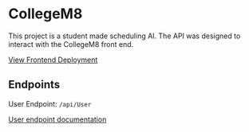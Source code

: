 # CollegeM8

This project is a student made scheduling AI. The API was designed to interact with the CollegeM8 front end. 

[View Frontend Deployment](https://mk519.github.io/projectdev2021/login.html)


## Endpoints

User Endpoint: `/api/User`

[User endpoint documentation](UserEndpoint.md)